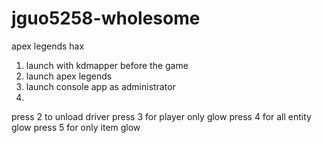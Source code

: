 # jguo5258-wholesome
apex legends hax

1. launch with kdmapper before the game
2. launch apex legends
3. launch console app as administrator
4.
press 2 to unload driver
press 3 for player only glow
press 4 for all entity glow
press 5 for only item glow
